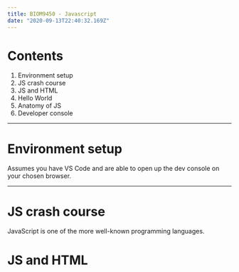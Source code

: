 ```yaml
---
title: BIOM9450 - Javascript
date: "2020-09-13T22:40:32.169Z"
---
```

# Contents
1. Environment setup
2. JS crash course
3. JS and HTML
4. Hello World
5. Anatomy of JS
6. Developer console

---

# Environment setup
Assumes you have VS Code and are able to open up the dev console on your chosen browser.

---
# JS crash course

JavaScript is one of the more well-known programming languages.

# JS and HTML